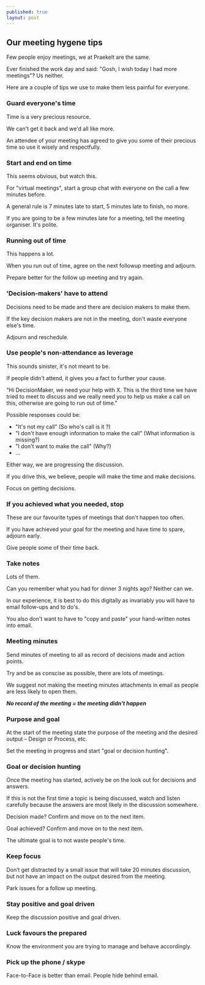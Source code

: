```yaml
---
published: true
layout: post
---
```



## Our meeting hygene tips

Few people enjoy meetings, we at Praekelt are the same.

Ever finished the work day and said: "Gosh, I wish today I had more meetings"? Us neither.

Here are a couple of tips we use to make them less painful for everyone.

### Guard everyone's time

Time is a very precious resource.

We can't get it back and we'd all like more.

An attendee of your meeting has agreed to give you some of their precious time so use it wisely and respectfully.

### Start and end on time

This seems obvious, but watch this.

For "virtual meetings", start a group chat with everyone on the call a few minutes before.

A general rule is 7 minutes late to start, 5 minutes late to finish, no more.

If you are going to be a few minutes late for a meeting, tell the meeting organiser. It's polite.

### Running out of time

This happens a lot.

When you run out of time, agree on the next followup meeting and adjourn.

Prepare better for the follow up meeting and try again.

### 'Decision-makers' have to attend

Decisions need to be made and there are decision makers to make them.

If the key decision makers are not in the meeting, don't waste everyone else's time.

Adjourn and reschedule.

### Use people's non-attendance as leverage

This sounds sinister, it's not meant to be.

If people didn't attend, it gives you a fact to further your cause.

"Hi DecisionMaker, we need your help with X. This is the third time we have tried to meet to discuss and we really need you to help us make a call on this, otherwise are going to run out of time."

Possible responses could be:

- "It's not my call" (So who's call is it ?)
- "I don't have enough information to make the call" (What information is missing?)
- "I don't want to make the call" (Why?)
- ...

Either way, we are progressing the discussion.

If you drive this, we believe, people will make the time and make decisions. 

Focus on getting decisions.

### If you achieved what you needed, stop

These are our favourite types of meetings that don't happen too often.

If you have achieved your goal for the meeting and have time to spare, adjourn early.

Give people some of their time back. 

### Take notes

Lots of them.

Can you remember what you had for dinner 3 nights ago? Neither can we.

In our experience, it is best to do this digitally as invariably you will have to email follow-ups and to do's.

You also don't want to have to "copy and paste" your hand-written notes into email.

### Meeting minutes

Send minutes of meeting to all as record of decisions made and action points.

Try and be as conscise as possible, there are lots of meetings.

We suggest not making the meeting minutes attachments in email as people are less likely to open them.

***No record of the meeting = the meeting didn't happen***

### Purpose and goal

At the start of the meeting state the purpose of the meeting and the desired output – Design or Process, etc.

Set the meeting in progress and start "goal or decision hunting".

### Goal or decision hunting

Once the meeting has started, actively be on the look out for decisions and answers.

If this is not the first time a topic is being discussed, watch and listen carefully because the answers are most likely in the discussion somewhere.

Decision made? Confirm and move on to the next item.

Goal achieved? Confirm and move on to the next item.

The ultimate goal is to not waste people's time.

### Keep focus

Don’t get distracted by a small issue that will take 20 minutes discussion, but not have an impact on the output desired from the meeting. 

Park issues for a follow up meeting.

### Stay positive and goal driven

Keep the discussion positive and goal driven.

### Luck favours the prepared

Know the environment you are trying to manage and behave accordingly.

### Pick up the phone / skype

Face-to-Face is better than email. People hide behind email.


